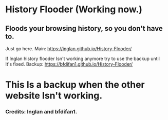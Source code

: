 # History Flooder (Working now.)
## Floods your browsing history, so you don't have to.

Just go here. Main: https://inglan.github.io/History-Flooder/


If Inglan history flooder Isn't working anymore try to use the backup until It's fixed. Backup: https://bfdifan1.github.io/History-Flooder/

# This Is a backup when the other website Isn't working.

### Credits: Inglan and bfdifan1.


